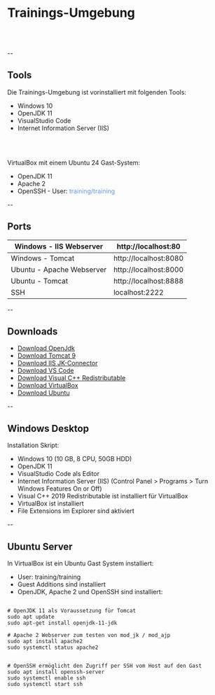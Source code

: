 # Trainings-Umgebung
<br>
<br>

--

## Tools

Die Trainings-Umgebung ist vorinstalliert mit folgenden Tools:<br>

- Windows 10
- OpenJDK 11
- VisualStudio Code
- Internet Information Server (IIS)
<br>
<br>

VirtualBox mit einem Ubuntu 24 Gast-System:<br>
- OpenJDK 11
- Apache 2
- OpenSSH - User: <span style="color: cornflowerblue">training/training</span>

--

## Ports

| Windows - IIS Webserver    | http://localhost:80   |
|----------------------------|-----------------------|
| Windows - Tomcat           | http://localhost:8080 |
| Ubuntu - Apache Webserver  | http://localhost:8000 |
| Ubuntu - Tomcat            | http://localhost:8888 |
| SSH                        | localhost:2222        |


--

## Downloads
* [Download OpenJdk](https://learn.microsoft.com/de-de/java/openjdk/download#openjdk-11)
* [Download Tomcat 9](https://tomcat.apache.org/download-90.cgi)
* [Download IIS JK-Connector](https://dlcdn.apache.org/tomcat/tomcat-connectors/jk/binaries/windows/)
* [Download VS Code](https://code.visualstudio.com/download)
* [Download Visual C++ Redistributable](https://support.microsoft.com/de-de/topic/aktuelle-unterst%C3%BCtzte-downloads-f%C3%BCr-visual-c-2647da03-1eea-4433-9aff-95f26a218cc0)
* [Download VirtualBox](https://www.virtualbox.org/wiki/Downloads)
* [Download Ubuntu](https://ubuntu.com/download/server)

--

## Windows Desktop
Installation Skript:
* Windows 10 (10 GB, 8 CPU, 50GB HDD)
* OpenJDK 11
* VisualStudio Code als Editor
* Internet Information Server (IIS) (Control Panel > Programs > Turn Windows Features On or Off)
* Visual C++ 2019 Redistributable ist installiert für VirtualBox
* VirtualBox ist installiert
* File Extensions im Explorer sind aktiviert

--

## Ubuntu Server
In VirtualBox ist ein Ubuntu Gast System installiert:
- User: training/training
- Guest Additions sind installiert
- OpenJDK, Apache 2 und OpenSSH sind installiert:
```shell

# OpenJDK 11 als Voraussetzung für Tomcat
sudo apt update
sudo apt-get install openjdk-11-jdk

# Apache 2 Webserver zum testen von mod_jk / mod_ajp
sudo apt install apache2
sudo systemctl status apache2


# OpenSSH ermöglicht den Zugriff per SSH vom Host auf den Gast
sudo apt install openssh-server
sudo systemctl enable ssh
sudo systemctl start ssh

```
